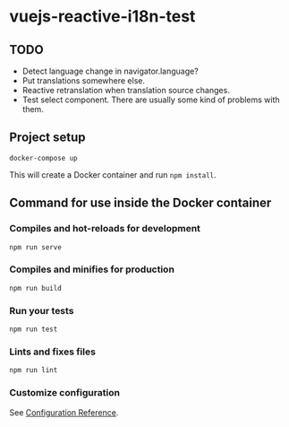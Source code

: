 # vuejs-reactive-i18n-test

## TODO

* Detect language change in navigator.language?
* Put translations somewhere else.
* Reactive retranslation when translation source changes.
* Test select component. There are usually some kind of problems with them.

## Project setup

```
docker-compose up
```

This will create a Docker container and run `npm install`.

## Command for use inside the Docker container

### Compiles and hot-reloads for development
```
npm run serve
```

### Compiles and minifies for production
```
npm run build
```

### Run your tests
```
npm run test
```

### Lints and fixes files
```
npm run lint
```

### Customize configuration
See [Configuration Reference](https://cli.vuejs.org/config/).
